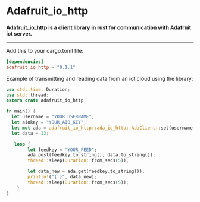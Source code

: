 # Adafruit_io_http

**Adafruit_io_http is a client library in rust for communication with Adafruit iot server.**

---

Add this to your cargo.toml file:

```toml
[dependencies]
adafruit_io_http = "0.1.1"
```

Example of transmitting and reading data from an iot cloud using the library: 

```rust
use std::time::Duration;
use std::thread;
extern crate adafruit_io_http;

fn main() {    
  let username = "YOUR_USERNAME";    
  let aiokey = "YOUR_AIO_KEY";    
  let mut ada = adafruit_io_http::ada_io_http::AdaClient::set(username.to_string(), aiokey.to_string());
  let data = 13;

   loop {
        let feedkey = "YOUR_FEED";
        ada.post(feedkey.to_string(), data.to_string());
        thread::sleep(Duration::from_secs(5));

        let data_new = ada.get(feedkey.to_string());
        println!("{:}", data_new);
        thread::sleep(Duration::from_secs(5));
    }
}
```
